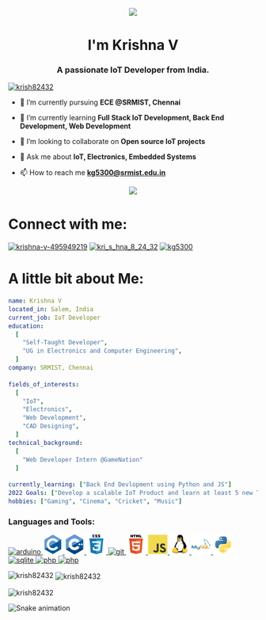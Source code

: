 <p align="center"><img src="https://capsule-render.vercel.app/api?&text=Hey_there&fontcolor=black&animation=fadeIn&type=waving&color=timeGradient&height=100"/></p>
<h1 align="center">I'm Krishna V</h1>
<h3 align="center">A passionate IoT Developer from India.</h3>

<p align="left"> <a href="https://github.com/ryo-ma/github-profile-trophy"><img src="https://github-profile-trophy.vercel.app/?username=krish82432" alt="krish82432" /></a> </p>

- 🔭 I’m currently pursuing **ECE @SRMIST, Chennai**

- 🌱 I’m currently learning **Full Stack IoT Development, Back End Development, Web Development**

- 👯 I’m looking to collaborate on **Open source IoT projects**

- 💬 Ask me about **IoT, Electronics, Embedded Systems**

- 📫 How to reach me **kg5300@srmist.edu.in**

<p align="center"><img src="https://media0.giphy.com/media/doXBzUFJRxpaUbuaqz/giphy.gif?cid=ecf05e47ouot8yy0zdiwrwaz5imk368jw8gh8idvbo6dx2qe&rid=giphy.gif&ct=g" height="400"></img></p>
<h1 align="left">Connect with me:</h1>
<p align="left">
<a href="https://linkedin.com/in/krishna-v-495949219" target="blank"><img align="center" src="https://raw.githubusercontent.com/rahuldkjain/github-profile-readme-generator/master/src/images/icons/Social/linked-in-alt.svg" alt="krishna-v-495949219" height="30" width="40" /></a>
<a href="https://instagram.com/kri_s_hna_8_24_32" target="blank"><img align="center" src="https://raw.githubusercontent.com/rahuldkjain/github-profile-readme-generator/master/src/images/icons/Social/instagram.svg" alt="kri_s_hna_8_24_32" height="30" width="40" /></a>
<a href="https://www.hackerrank.com/kg5300" target="blank"><img align="center" src="https://raw.githubusercontent.com/rahuldkjain/github-profile-readme-generator/master/src/images/icons/Social/hackerrank.svg" alt="kg5300" height="30" width="40" /></a>
</p>
<h1 align="left">A little bit about Me:</h1>

```yaml
name: Krishna V
located_in: Salem, India
current_job: IoT Developer
education:
  [
    "Self-Taught Developer",
    "UG in Electronics and Computer Engineering",
  ]
company: SRMIST, Chennai

fields_of_interests:
  [
    "IoT",
    "Electronics",
    "Web Development",
    "CAD Designing",
  ]
technical_background:
  [
    "Web Developer Intern @GameNation"
  ]
  
currently_learning: ["Back End Devlopment using Python and JS"]
2022 Goals: ["Develop a scalable IoT Product and learn at least 5 new Technologies."]
hobbies: ["Gaming", "Cinema", "Cricket", "Music"]
```
<h3 align="left">Languages and Tools:</h3>
<p align="left"> <a href="https://www.arduino.cc/" target="_blank" rel="noreferrer"> <img src="https://cdn.worldvectorlogo.com/logos/arduino-1.svg" alt="arduino" width="40" height="40"/> </a> <a href="https://www.cprogramming.com/" target="_blank" rel="noreferrer"> <img src="https://raw.githubusercontent.com/devicons/devicon/master/icons/c/c-original.svg" alt="c" width="40" height="40"/> </a> <a href="https://www.w3schools.com/cpp/" target="_blank" rel="noreferrer"> <img src="https://raw.githubusercontent.com/devicons/devicon/master/icons/cplusplus/cplusplus-original.svg" alt="cplusplus" width="40" height="40"/> </a> <a href="https://www.w3schools.com/css/" target="_blank" rel="noreferrer"> <img src="https://raw.githubusercontent.com/devicons/devicon/master/icons/css3/css3-original-wordmark.svg" alt="css3" width="40" height="40"/> </a> <a href="https://git-scm.com/" target="_blank" rel="noreferrer"> <img src="https://www.vectorlogo.zone/logos/git-scm/git-scm-icon.svg" alt="git" width="40" height="40"/> </a> <a href="https://www.w3.org/html/" target="_blank" rel="noreferrer"> <img src="https://raw.githubusercontent.com/devicons/devicon/master/icons/html5/html5-original-wordmark.svg" alt="html5" width="40" height="40"/> </a> <a href="https://developer.mozilla.org/en-US/docs/Web/JavaScript" target="_blank" rel="noreferrer"> <img src="https://raw.githubusercontent.com/devicons/devicon/master/icons/javascript/javascript-original.svg" alt="javascript" width="40" height="40"/> </a> <a href="https://www.linux.org/" target="_blank" rel="noreferrer"> <img src="https://raw.githubusercontent.com/devicons/devicon/master/icons/linux/linux-original.svg" alt="linux" width="40" height="40"/> </a> <a href="https://www.mysql.com/" target="_blank" rel="noreferrer"> <img src="https://raw.githubusercontent.com/devicons/devicon/master/icons/mysql/mysql-original-wordmark.svg" alt="mysql" width="40" height="40"/> </a> <a href="https://www.python.org" target="_blank" rel="noreferrer"> <img src="https://raw.githubusercontent.com/devicons/devicon/master/icons/python/python-original.svg" alt="python" width="40" height="40"/> </a> <a href="https://www.sqlite.org/" target="_blank" rel="noreferrer"> <img src="https://www.vectorlogo.zone/logos/sqlite/sqlite-icon.svg" alt="sqlite" width="40" height="40"/> </a>
 <a href="https://www.php.net/" target="_blank" rel="noreferrer"> <img src="https://upload.wikimedia.org/wikipedia/commons/2/27/PHP-logo.svg" alt="php" width="40" height="40"/> </a> <a href="https://www.docker.com/" target="_blank" rel="noreferrer"> <img src="https://www.docker.com/wp-content/uploads/2022/03/horizontal-logo-monochromatic-white.png" alt="php" width="40" height="40"/> </a></p>

<p><img align="left" src="https://github-readme-stats.vercel.app/api/top-langs?username=krish82432&show_icons=true&locale=en&layout=compact" alt="krish82432" /></p>

<p>&nbsp;<img align="center" src="https://github-readme-stats.vercel.app/api?username=krish82432&show_icons=true&locale=en" alt="krish82432" /></p>

<p><img align="center" src="https://github-readme-streak-stats.herokuapp.com/?user=krish82432&" alt="krish82432" /></p>

![Snake animation](https://github.com/KriSh82432/KriSh82432/blob/output/github-contribution-grid-snake.svg)
<!--
**KriSh82432/KriSh82432** is a ✨ _special_ ✨ repository because its `README.md` (this file) appears on your GitHub profile.

Here are some ideas to get you started:

- 🔭 I’m currently working on ...
- 🌱 I’m currently learning ...
- 👯 I’m looking to collaborate on ...
- 🤔 I’m looking for help with ...
- 💬 Ask me about ...
- 📫 How to reach me: ...
- 😄 Pronouns: ...
- ⚡ Fun fact: ...
-->

